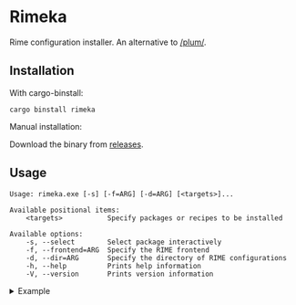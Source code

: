 # Rimeka

Rime configuration installer. An alternative to [/plum/](https://github.com/rime/plum/).

## Installation

With cargo-binstall:

```shell
cargo binstall rimeka
```

Manual installation:

Download the binary from [releases](https://github.com/balthild/rimeka/releases).

## Usage

```
Usage: rimeka.exe [-s] [-f=ARG] [-d=ARG] [<targets>]...

Available positional items:
    <targets>           Specify packages or recipes to be installed

Available options:
    -s, --select        Select package interactively
    -f, --frontend=ARG  Specify the RIME frontend
    -d, --dir=ARG       Specify the directory of RIME configurations
    -h, --help          Prints help information
    -V, --version       Prints version information
```

<details>
<summary>Example</summary>

Install [雾凇拼音](https://github.com/iDvel/rime-ice) for fcitx5-rime:

```shell
rimeka -f fcitx5-rime iDvel/rime-ice:others/recipes/full
```
</details>
